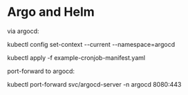 # Argo and Helm

via argocd:

kubectl config set-context --current --namespace=argocd

kubectl apply -f example-cronjob-manifest.yaml 

port-forward to argocd:

kubectl port-forward svc/argocd-server -n argocd 8080:443
